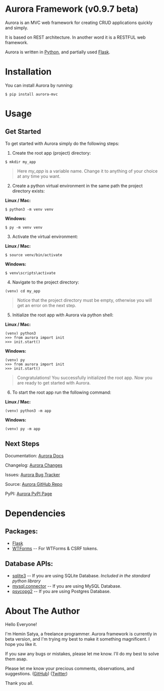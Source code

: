 # Aurora Framework (v0.9.7 beta)

Aurora is an MVC web framework for creating CRUD applications quickly and simply.

It is based on REST architecture. In another word it is a RESTFUL web framework.

Aurora is written in [Python](https://www.python.org/), and partially used [Flask](https://flask.palletsprojects.com/).


# Installation

You can install Aurora by running:

```
$ pip install aurora-mvc
```


# Usage

## Get Started

To get started with Aurora simply do the following steps:

1. Create the root app (project) directory:

```
$ mkdir my_app
```

> Here *my_app* is a variable name. Change it to anything of your choice at any time you want.

2. Create a python virtual environment in the same path the project directory exists:

**Linux / Mac:**

```
$ python3 -m venv venv
```

**Windows:**

```
$ py -m venv venv
```

3. Activate the virtual environment:

**Linux / Mac:**

```
$ source venv/bin/activate
```

**Windows:**

```
$ venv\scripts\activate
```

4. Navigate to the project directory:

```
(venv) cd my_app
```

> Notice that the project directory must be empty, otherwise you will get an error on the next step.

5. Initialize the root app with Aurora via python shell:

**Linux / Mac:**

```
(venv) python3
>>> from aurora import init
>>> init.start()
```

**Windows:**

```
(venv) py
>>> from aurora import init
>>> init.start()
```

> Congratulations! You successfully initialized the root app. Now you are ready to get started with Aurora.

6. To start the root app run the following command:

**Linux / Mac:**

```
(venv) python3 -m app
```

**Windows:**

```
(venv) py -m app
```


## Next Steps

Documentation: [Aurora Docs](https://github.com/heminsatya/aurora/tree/main/docs)

Changelog: [Aurora Changes](https://github.com/heminsatya/aurora/tree/main/changes)

Issues: [Aurora Bug Tracker](https://github.com/heminsatya/aurora/issues)

Source: [Aurora GitHub Repo](https://github.com/heminsatya/aurora)

PyPI: [Aurora PyPI Page](https://pypi.org/project/aurora-mvc/)


# Dependencies

## Packages:
 
- [Flask](https://pypi.org/project/Flask/)
- [WTForms](https://pypi.org/project/WTForms/) -- For WTForms & CSRF tokens.

## Database APIs:
- [sqlite3](https://docs.python.org/3/library/sqlite3.html) -- If you are using SQLite Database. *Included in the standard python library*
- [mysql.connector](https://pypi.org/project/mysql-connector-python/) -- If you are using MySQL Database.
- [psycopg2](https://pypi.org/project/psycopg2/) -- If you are using Postgres Database.


# About The Author

Hello Everyone!

I'm Hemin Satya, a freelance programmer.
Aurora framework is currently in beta version, and I'm trying my best to make it something magnificent. I hope you like it.

If you saw any bugs or mistakes, please let me know. I'll do my best to solve them asap.

Please let me know your precious comments, observations, and suggestions.
([GitHub](https://github.com/heminsatya))
([Twitter](https://twitter.com/heminsatya))

Thank you all.
